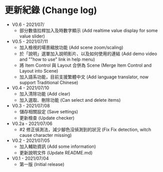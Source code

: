 # 更新紀錄 (Change log)

- V0.6 - 2021/07/
  - 部分數值拉桿加入及時數字顯示 (Add realtime value display for some value slider)
- V0.5 - 2021/07/11
  - 加入檢視的場景縮放功能 (Add scene zoom/scaling)
  - 於「說明」選單加入說明影片、以及如何使用的連結 (Add demo video and ""how to use" link in help menu)
  - 將 Item Control 與 Layout 合併為 Scene (Merge Item Control and Layout into Scene)
  - 加入語系功能，目前支援繁體中文 (Add language translator, now support Traditional Chinese)
- V0.4 - 2021/07/10
  - 加入清除功能 (Add clear)
  - 加入選取、刪除功能 (Can select and delete items)
- V0.3 - 2021/07/08
  - 儲存相關設定 (Save settings)
  - 更新檢查 (Update checker)
- V0.2a - 2021/07/06
  - #2 修正偵測法，減少腳色沒偵測到的狀況 (Fix Fix detection, witch cause character missing)
- V0.2 - 2021/07/05
  - 加入輔助資訊 (Add some information)
  - 更新說明文件 (Update README.md)
- V0.1 - 2021/07/04
  - 第一版 (Initial release)
